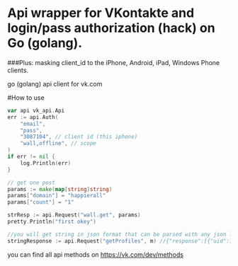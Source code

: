 Api wrapper for VKontakte and login/pass authorization (hack) on Go (golang).
==========
###Plus: masking client_id to the iPhone, Android, iPad, Windows Phone clients.

go (golang) api client for vk.com

#How to use

```Go
var api vk_api.Api
err := api.Auth(
    "email",
    "pass",
    "3087104", // client id (this iphone)
    "wall,offline", // scope
)
if err != nil {
    log.Println(err)
}

// get one post
params := make(map[string]string)
params["domain"] = "happierall"
params["count"] = "1"

strResp := api.Request("wall.get", params)
pretty.Println("first okey")

//you will get string in json format that can be parsed with any json lib
stringResponse := api.Request("getProfiles", m) //{"response":[{"uid":1,"first_name":"Pavel","last_name":"Durov"}]}
```

you can find all api methods on https://vk.com/dev/methods